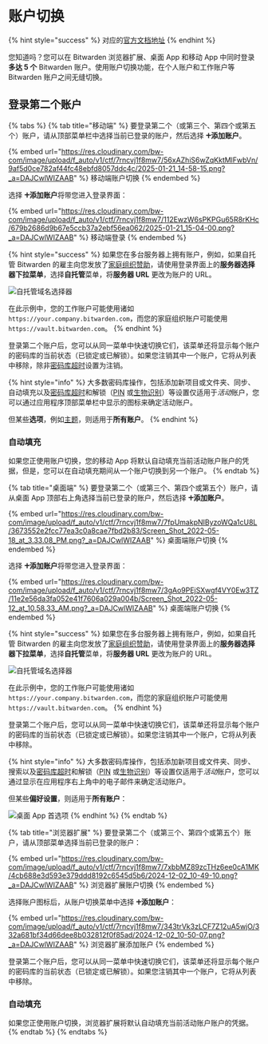 # 账户切换

{% hint style="success" %}
对应的[官方文档地址](https://bitwarden.com/help/account-switching/)
{% endhint %}

您知道吗？您可以在 Bitwarden 浏览器扩展、桌面 App 和移动 App 中同时登录**多达 5 个** Bitwarden 账户。使用账户切换功能，在个人账户和工作账户等 Bitwarden 账户之间无缝切换。

## 登录第二个账户 <a href="#login-to-a-second-account" id="login-to-a-second-account"></a>

{% tabs %}
{% tab title="移动端" %}
要登录第二个（或第三个、第四个或第五个）账户，请从顶部菜单栏中选择当前已登录的账户，然后选择 **🞤添加账户**。

{% embed url="https://res.cloudinary.com/bw-com/image/upload/f_auto/v1/ctf/7rncvj1f8mw7/56xAZhiS6wZqKktMlFwbVn/9af5d0ce782af44fc48ebfd8057ddc4c/2025-01-21_14-58-15.png?_a=DAJCwlWIZAAB" %}
移动端账户切换
{% endembed %}

选择 **🞤添加账户**将带您进入登录界面：

{% embed url="https://res.cloudinary.com/bw-com/image/upload/f_auto/v1/ctf/7rncvj1f8mw7/112EwzW6sPKPGu65R8rKHc/679b2686d9b67e5ccb37a2ebf56ea062/2025-01-21_15-04-00.png?_a=DAJCwlWIZAAB" %}
移动端登录
{% endembed %}

{% hint style="success" %}
如果您在多台服务器上拥有账户，例如，如果自托管 Bitwarden 的雇主向您发放了[家庭组织赞助](../../../plans-and-pricing/password-manager/redeem-families-sponsorship.md)，请使用登录界面上的**服务器选择器下拉菜单**，选择**自托管**菜单，将**服务器 URL** 更改为账户的 URL。

<img src="https://res.cloudinary.com/bw-com/image/upload/f_auto/v1/ctf/7rncvj1f8mw7/1Bc4QseUed27nuuhbeD7WR/1822635ca4cdd527903a0f9d5b85d271/2023-08-29_08-48-42.png?_a=DAJCwlWIZAAB" alt="自托管域名选择器" data-size="original">

在此示例中，您的工作账户可能使用诸如 `https://your.company.bitwarden.com`，而您的家庭组织账户可能使用 `https://vault.bitwarden.com`。
{% endhint %}

登录第二个账户后，您可以从同一菜单中快速切换它们，该菜单还将显示每个账户的密码库的当前状态（已锁定或已解锁）。如果您注销其中一个账户，它将从列表中移除，除非[密码库超时](../vault-timeout-options.md)设置为注销。

{% hint style="info" %}
大多数密码库操作，包括添加新项目或文件夹、同步、自动填充以及[密码库超时](../vault-timeout-options.md)和解锁（[PIN](../more-unlock-options/unlock-with-pin.md) 或[生物识别](../more-unlock-options/unlocking-with-biometrics.md)）等设置仅适用&#x4E8E;_&#x6D3B;&#x52A8;_&#x8D26;户，您可以通过应用程序顶部菜单栏中显示的图标来确定活动账户。

但某些**选项**，例如[主题](../../../miscellaneous/change-app-theme.md)，则适用于**所有账户**。
{% endhint %}

### 自动填充 <a href="#auto-fill" id="auto-fill"></a>

如果您正使用账户切换，您的移动 App 将默认自动填充当前活动账户账户的凭据，但是，您可以在自动填充期间从一个账户切换到另一个账户。
{% endtab %}

{% tab title="桌面端" %}
要登录第二个（或第三个、第四个或第五个）账户，请从桌面 App 顶部右上角选择当前已登录的账户，然后选择 **🞤添加账户**。

{% embed url="https://res.cloudinary.com/bw-com/image/upload/f_auto/v1/ctf/7rncvj1f8mw7/7fpUmakpNIByzoWQa1cU8L/3673552e2fcc77ea3c0a8cae7fbd2b83/Screen_Shot_2022-05-18_at_3.33.08_PM.png?_a=DAJCwlWIZAAB" %}
桌面端账户切换
{% endembed %}

选择 **🞤添加账户**将带您进入登录界面：

{% embed url="https://res.cloudinary.com/bw-com/image/upload/f_auto/v1/ctf/7rncvj1f8mw7/3gAo9PEjSXwgf4VY0Ew3TZ/11e2e56da3fa052e41f7606a029a004b/Screen_Shot_2022-05-12_at_10.58.33_AM.png?_a=DAJCwlWIZAAB" %}
桌面端账户切换
{% endembed %}

{% hint style="success" %}
如果您在多台服务器上拥有账户，例如，如果自托管 Bitwarden 的雇主向您发放了[家庭组织赞助](../../../plans-and-pricing/password-manager/redeem-families-sponsorship.md)，请使用登录界面上的**服务器选择器下拉菜单**，选择**自托管**菜单，将**服务器 URL** 更改为账户的 URL。

<img src="https://res.cloudinary.com/bw-com/image/upload/f_auto/v1/ctf/7rncvj1f8mw7/1Bc4QseUed27nuuhbeD7WR/1822635ca4cdd527903a0f9d5b85d271/2023-08-29_08-48-42.png?_a=DAJCwlWIZAAB" alt="自托管域名选择器" data-size="original">

在此示例中，您的工作账户可能使用诸如 `https://your.company.bitwarden.com`，而您的家庭组织账户可能使用 `https://vault.bitwarden.com`。
{% endhint %}

登录第二个账户后，您可以从同一菜单中快速切换它们，该菜单还将显示每个账户的密码库的当前状态（已锁定或已解锁）。如果您注销其中一个账户，它将从列表中移除。

{% hint style="info" %}
大多数密码库操作，包括添加新项目或文件夹、同步、搜索以及[密码库超时](../vault-timeout-options.md)和解锁（[PIN](../more-unlock-options/unlock-with-pin.md) 或[生物识别](../more-unlock-options/unlocking-with-biometrics.md)）等设置仅适用&#x4E8E;_&#x6D3B;&#x52A8;_&#x8D26;户，您可以通过显示在应用程序右上角中的电子邮件来确定活动账户。

但某些**偏好设置**，则适用于**所有账户**：

<img src="https://res.cloudinary.com/bw-com/image/upload/f_auto/v1/ctf/7rncvj1f8mw7/4tZUuuDPHnHQh5RNihx0TB/d82c343ba033d122e0910a6fe7a23f76/Screen_Shot_2022-01-31_at_11.18.49_AM.png?_a=DAJCwlWIZAAB" alt="桌面 App 首选项" data-size="original">
{% endhint %}
{% endtab %}

{% tab title="浏览器扩展" %}
要登录第二个（或第三个、第四个或第五个）账户，请从顶部菜单选择当前已登录的账户：

{% embed url="https://res.cloudinary.com/bw-com/image/upload/f_auto/v1/ctf/7rncvj1f8mw7/7xbbMZ89zcTHz6ee0cA1MK/4cb688e3d593e379ddd8192c6545d5b6/2024-12-02_10-49-10.png?_a=DAJCwlWIZAAB" %}
浏览器扩展账户切换
{% endembed %}

选择账户图标后，从账户切换菜单中选择 **🞤添加账户**：

{% embed url="https://res.cloudinary.com/bw-com/image/upload/f_auto/v1/ctf/7rncvj1f8mw7/343trVk3zLCF7Z12uA5wjO/332a681bf34d66dee8b032812f0f85ad/2024-12-02_10-50-07.png?_a=DAJCwlWIZAAB" %}
浏览器扩展添加账户
{% endembed %}

登录第二个账户后，您可以从同一菜单中快速切换它们，该菜单还将显示每个账户的密码库的当前状态（已锁定或已解锁）。如果您注销其中一个账户，它将从列表中移除。

### 自动填充 <a href="#auto-fill" id="auto-fill"></a>

如果您正使用账户切换，浏览器扩展将默认自动填充当前活动账户账户的凭据。
{% endtab %}
{% endtabs %}
